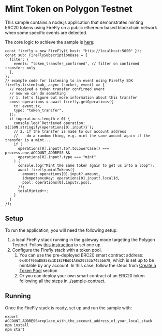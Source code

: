 # Mint Token on Polygon Testnet

This sample contains a node.js application that demonstrates minting ERC20 tokens using FireFly on a public ethereum based blockchain network when some specific events are detected.

The core logic to achieve the sample is [here](https://github.com/kaleido-io/firefly-samples/blob/combined-sample/combined/mint-token-on-public-ethereum-network/src/firefly-client.ts?plain%3D1#L37-L69):
```
const firefly = new FireFly({ host: "http://localhost:5000" });
const sub: FireFlySubscriptionBase = {
  filter: {
    events: "token_transfer_confirmed", // filter on confirmed transfers only
  },
};
// example code for listening to an event using Firefly SDK
firefly.listen(sub, async (socket, event) => {
  // received a token transfer confirmed event
  // now we can do something
  // 1. let's figure out more information about this transfer
  const operations = await firefly.getOperations({
    tx: event.tx,
    type: "token_transfer",
  });
  if (operations.length > 0) {
    console.log(`Retrieved operation: ${JSON.stringify(operations[0].input)}`);
    // 2. if the transfer is made to our account address
    //    do a random thing, e.g. mint the same amount again if the transfer is a mint...
    if (
      operations[0].input?.to?.toLowerCase() === process.env.ACCOUNT_ADDRESS &&
      operations[0].input?.type === "mint"
    ) {
      console.log("Mint the same token again to get us into a loop");
      await firefly.mintTokens({
        amount: operations[0].input?.amount,
        idempotencyKey: operations[0].input?.localId,
        pool: operations[0].input?.pool,
      });
      totalMinted++;
    }
  }
});
```

## Setup

To run the application, you will need the following setup:
1. a local FireFly stack running in the gateway mode targeting the Polygon Testnet. Follow [this instruction](https://hyperledger.github.io/firefly/tutorials/chains/polygon_testnet.html#polygon-testnet) to set one up.
2. Configure the Firefly stack with a token pool.
   1. You can use the pre-deployed ERC20 smart contract address: `0x4C4706aDE858c1D182FBdD1A8A29353b7455b678`, which is set up to be mintable by any account. In this case, follow the steps from [Create a Token Pool](./sample-contract/README.md#create-a-token-pool) section.
   2. Or you can deploy your own smart contract of an ERC20 token following all the steps in [./sample-contract](./sample-contract).


## Running

Once the FireFly stack is ready, set up and run the sample with:

```
export ACCOUNT_ADDRESS=replace_with_the_account_address_of_your_local_stack
npm install
npm start
```
